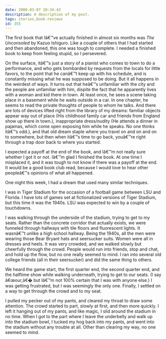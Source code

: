 ```yaml
---
date: 2008-03-07 10:34:43
description: A description of my post.
tags: stories,book-reviews
id: 355
---
```

The first book that Iâ€™ve actually finished in almost six months was <i>The Unconsoled</i> by Kazuo Ishiguro.  Like a couple of others that I had started and then abandoned, this one was tough to complete.  I needed a finished book to keep from feeling stupid, so I persevered.
<!--more-->
On the surface, itâ€™s just a story of a pianist who comes to town to do a performance, and who gets bombarded by requests from the locals for little favors, to the point that he canâ€™t keep up with his schedule, and is constantly missing what he was supposed to be doing.  But it all happens in the weirdest of ways.  It turns out that heâ€™s unfamiliar with the city and the people are unfamiliar with him, dispite the fact that he apparently lives with a woman and kid there in town.  At least once, he sees a scene taking place in a basement while he waits outside in a car.  In one chapter, he seems to read the private thoughts of people to whom he talks.  And there are lots of devices lifted right from the library of my dreams:  familiar objects appear way out of place (His childhood family car and friends from England show up there in town.), inappropriate dress/nudity (He attends a dinner in pajamas, which come open exposing him while he speaks.  No one thinks itâ€™s odd.), and that old dream staple where you travel on and on and on to somewhere, but then when itâ€™s time to go back, youâ€™re right through a trap door back to where you started.

I expected a payoff at the end of the book, and Iâ€™m not really sure whether I got it or not.  Iâ€™m glad I finished the book.  At one time I misplaced it, and it was tough to not know if there was a payoff at the end.  It would be a good book club read, because I would love to hear other peopleâ€™s opinions of what all happened.

One night this week, I had a dream that used many similar techniques.

I was in Tiger Stadium for the occasion of a football game between LSU and Florida.  I have lots of games set at fictionalized versions of Tiger Stadium, but this time it was the 1940s.  LSU was expected to win by a couple of touchdowns.  

I was walking through the underside of the stadium, trying to get to my seats.  Rather than the concrete corridor that actually exists, we were funneled through hallways with tile floors and fluorescent lights.  It wasnâ€™t unlike a high school hallway.  Being the 1940s, all the men were wearing those Bear Bryant hats and seersucker suits.  Women were all in dresses and heels.  It was very crowded, and we walked slowly but cheerfully through the crowd.  People would run into friends, stop and chat, and hold up the flow, but no one really seemed to mind.  I ran into several old college friends (all in their seersucker) and did the same thing to others.

We heard the game start, the first quarter end, the second quarter end, and the halftime show while walking underneath, trying to get to our seats.  (I say â€œour,â€� but Iâ€™m not 100% certain that I was with anyone else.)  I was getting frustrated, but I was seemingly the only one.  Finally, I settled on a way to get through the crowd and to my seat.

I pulled my pecker out of my pants, and cleared my throat to draw some attention.  The crowd started to part, slowly at first, and then more quickly.  I left it hanging out of my pants, and like magic, I slid around the stadium in no time.  When I got to the part where I leave the underbelly and walk up into the stadium bowl, I tucked my hog back into my pants, and went into the stadium without any trouble at all.  Other than clearing my way, no one seemed to mind.
